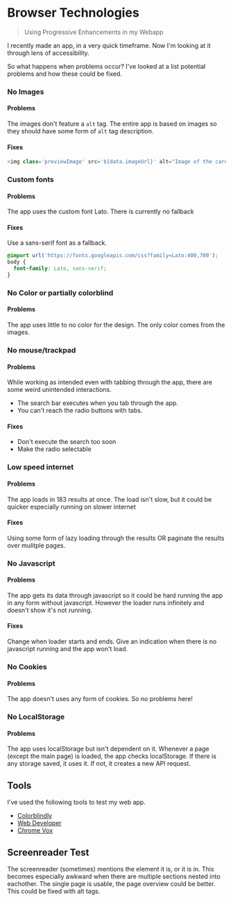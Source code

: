 # Browser Technologies

> Using Progressive Enhancements in my Webapp

I recently made an app, in a very quick timeframe. Now I'm looking at it through lens of accessibility.

So what happens when problems occur? I've looked at a list potential problems and how these could be fixed.

### No Images

#### Problems

The images don't feature a `alt` tag. The entire app is based on images so they should have some form of `alt` tag description.

#### Fixes

```Javascript
<img class='previewImage' src='${data.imageUrl}' alt="Image of the card ${data.name}"/>
```

### Custom fonts

#### Problems

The app uses the custom font Lato. There is currently no fallback

#### Fixes

Use a sans-serif font as a fallback.

```css
@import url('https://fonts.googleapis.com/css?family=Lato:400,700');
body {
  font-family: Lato, sans-serif;
}
```

### No Color or partially colorblind

#### Problems

The app uses little to no color for the design. The only color comes from the images.

### No mouse/trackpad

#### Problems

While working as intended even with tabbing through the app, there are some weird unintended interactions.

- The search bar executes when you tab through the app.
- You can't reach the radio buttons with tabs.

#### Fixes

- Don't execute the search too soon
- Make the radio selectable

### Low speed internet

#### Problems

The app loads in 183 results at once. The load isn't slow, but it could be quicker especially running on slower internet

#### Fixes

Using some form of lazy loading through the results OR paginate the results over mulitple pages.

### No Javascript

#### Problems

The app gets its data through javascript so it could be hard running the app in any form without javascript. However the loader runs infinitely and doesn't show it's not running.

#### Fixes

Change when loader starts and ends. Give an indication when there is no javascript running and the app won't load.

### No Cookies

#### Problems

The app doesn't uses any form of cookies. So no problems here!

### No LocalStorage

#### Problems

The app uses localStorage but isn't dependent on it. Whenever a page (except the main page) is loaded, the app checks localStorage. If there is any storage saved, it uses it. If not, it creates a new API request.

## Tools

I've used the following tools to test my web app.

- [Colorblindly](https://chrome.google.com/webstore/detail/colorblindly/floniaahmccleoclneebhhmnjgdfijgg)
- [Web Developer](https://chrome.google.com/webstore/detail/web-developer/bfbameneiokkgbdmiekhjnmfkcnldhhm)
- [Chrome Vox](https://chrome.google.com/webstore/detail/chromevox/kgejglhpjiefppelpmljglcjbhoiplfn)

## Screenreader Test

The screenreader (sometimes) mentions the element it is, or it is in. This becomes especially awkward when there are multiple sections nested into eachother. The single page is usable, the page overview could be better. This could be fixed with alt tags.

